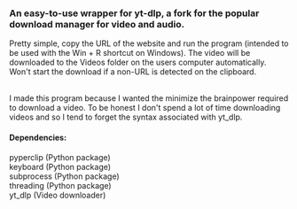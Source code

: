### An easy-to-use wrapper for yt-dlp, a fork for the popular download manager for video and audio.
Pretty simple, copy the URL of the website and run the program (intended to be used with the Win + R shortcut on Windows). The video will be downloaded to the Videos folder on the users computer automatically. Won't start the download if a non-URL is detected on the clipboard.

<br/>
I made this program because I wanted the minimize the brainpower required to download a video. To be honest I don't spend a lot of time downloading videos and so I tend to forget the syntax associated with yt_dlp.

<br/>

#### Dependencies:
pyperclip (Python package) <br/>
keyboard (Python package) <br/>
subprocess (Python package) <br/>
threading (Python package) <br/>
yt_dlp (Video downloader)